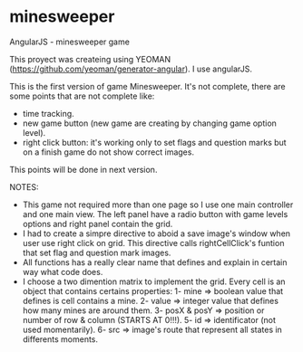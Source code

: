 # minesweeper
AngularJS - minesweeper game

This proyect was createing using YEOMAN (https://github.com/yeoman/generator-angular). I use angularJS.

This is the first version of game Minesweeper. It's not complete, there are some points that are not complete like:
* time tracking.
* new game button (new game are creating by changing game option level).
* right click button: it's working only to set flags and question marks but on a finish game do not show correct images.

This points will be done in next version.

NOTES:
* This game not required more than one page so I use one main controller and one main view. The left panel have a radio button with game levels options and right panel contain the grid.
* I had to create a simpre directive to aboid a save image's window when user use right click on grid. This directive calls rightCellClick's funtion that set flag and question mark images.
* All functions has a really clear name that defines and explain in certain way what code does.
* I choose a two dimention matrix to implement the grid. Every cell is an object that contains certains properties:
1- mine => boolean value that defines is cell contains a mine.
2- value => integer value that defines how many mines are around them.
3- posX & posY => position or number of row & column (STARTS AT 0!!!).
5- id => identificator (not used momentarily).
6- src => image's route that represent all states in differents moments.
